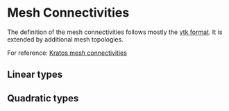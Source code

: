 # Mesh Connectivities

The definition of the mesh connectivities follows mostly the [vtk format](https://vtk.org/wp-content/uploads/2015/04/file-formats.pdf). It is extended by additional mesh topologies.

For reference: [Kratos mesh connectivities](https://github.com/KratosMultiphysics/Kratos/wiki/Mesh-node-ordering)

## Linear types



## Quadratic types
